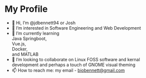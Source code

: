 # My Profile
- 👋 Hi, I’m @jdbennett94 or Josh 
- 👀 I’m interested in Software Engineering and Web Development 
- 🌱 I’m currently learning  
Java Springboot,  
Vue.js,  
Docker,  
and MATLAB  
- 💞️ I’m looking to collaborate on Linux FOSS software and kernal development and perhaps a touch of GNOME visual theming  
- 📫 How to reach me: my email - biobennett@gmail.com

<!---
jdbennett94/jdbennett94 is a ✨ special ✨ repository because its `README.md` (this file) appears on your GitHub profile.
You can click the Preview link to take a look at your changes.
--->
